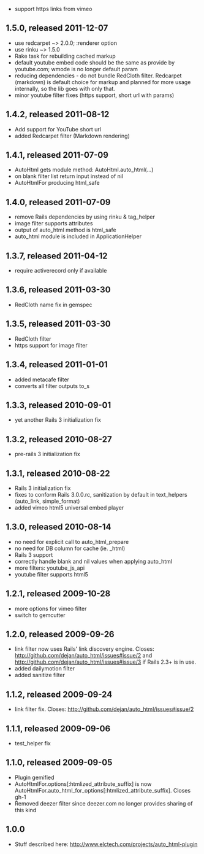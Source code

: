 * support https links from vimeo

## 1.5.0, released 2011-12-07
* use redcarpet ~> 2.0.0; :renderer option
* use rinku ~> 1.5.0
* Rake task for rebuilding cached markup
* default youtube embed code should be the same as provide by youtube.com; wmode is no longer default param
* reducing dependencies - do not bundle RedCloth filter. Redcarpet (markdown) is default choice for markup and planned for more usage internally, so the lib goes with only that.
* minor youtube filter fixes (https support, short url with params)

## 1.4.2, released 2011-08-12
* Add support for YouTube short url
* added Redcarpet filter (Markdown rendering)

## 1.4.1, released 2011-07-09
* AutoHtml gets module method: AutoHtml.auto_html(...)
* on blank filter list return input instead of nil
* AutoHtmlFor producing html_safe

## 1.4.0, released 2011-07-09
* remove Rails dependencies by using rinku & tag_helper
* image filter supports attributes
* output of auto_html method is html_safe
* auto_html module is included in ApplicationHelper

## 1.3.7, released 2011-04-12
* require activerecord only if available

## 1.3.6, released 2011-03-30
* RedCloth name fix in gemspec

## 1.3.5, released 2011-03-30
* RedCloth filter
* https support for image filter

## 1.3.4, released 2011-01-01
* added metacafe filter
* converts all filter outputs to_s

## 1.3.3, released 2010-09-01
* yet another Rails 3 initialization fix

## 1.3.2, released 2010-08-27
* pre-rails 3 initialization fix

## 1.3.1, released 2010-08-22
* Rails 3 initialization fix
* fixes to conform Rails 3.0.0.rc, sanitization by default in text_helpers (auto_link, simple_format)
* added vimeo html5 universal embed player 

## 1.3.0, released 2010-08-14
* no need for explicit call to auto_html_prepare
* no need for DB column for cache (ie. _html)
* Rails 3 support
* correctly handle blank and nil values when applying auto_html
* more filters: youtube_js_api
* youtube filter supports html5


## 1.2.1, released 2009-10-28

* more options for vimeo filter
* switch to gemcutter

## 1.2.0, released 2009-09-26

* link filter now uses Rails' link discovery engine. Closes: <http://github.com/dejan/auto_html/issues#issue/2> and  <http://github.com/dejan/auto_html/issues#issue/3> if Rails 2.3+ is in use.
* added dailymotion filter
* added sanitize filter

## 1.1.2, released 2009-09-24

* link filter fix. Closes: <http://github.com/dejan/auto_html/issues#issue/2>

## 1.1.1, released 2009-09-06

* test_helper fix

## 1.1.0, released 2009-09-05

* Plugin gemified
* AutoHtmlFor.options[:htmlized_attribute_suffix] is now AutoHtmlFor.auto_html_for_options[:htmlized_attribute_suffix]. Closes gh-1
* Removed deezer filter since deezer.com no longer provides sharing of this kind

## 1.0.0

* Stuff described here: <http://www.elctech.com/projects/auto_html-plugin>


